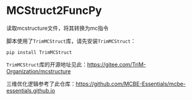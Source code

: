# MCStruct2FuncPy

读取mcstructure文件，将其转换为mc指令

脚本使用了`TrimMCStruct`库，请先安装`TrimMCStruct`：

```
pip install TrimMCStruct
```

`TrimMCStruct`库的开源地址见此：https://gitee.com/TriM-Organization/mcstructure

三维优化逻辑参考了此仓库：https://github.com/MCBE-Essentials/mcbe-essentials.github.io
